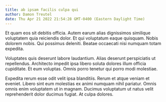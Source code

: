 ```yaml
---
title: ab ipsam facilis culpa qui
author: Damon Treutel
date: Thu Apr 21 2022 21:54:28 GMT-0400 (Eastern Daylight Time)
---
```

Et quam eos sit debitis officia. Autem earum alias dignissimos similique voluptatem quia reiciendis dolor. Et qui voluptatum eaque quisquam. Nobis dolorem nobis. Qui possimus deleniti. Beatae occaecati nisi numquam totam expedita.

 Voluptates quis deserunt labore laudantium. Alias deserunt perspiciatis ut repellendus. Architecto impedit ipsa libero soluta dolores illum officia cupiditate. Et eum voluptas. Omnis porro tenetur qui porro modi molestiae.

 Expedita rerum esse odit velit ipsa blanditiis. Rerum et atque veniam et eveniet. Libero sint eum molestias ex animi numquam nihil pariatur. Omnis omnis enim voluptatem ut in magnam. Ducimus voluptatum ut natus velit reprehenderit dolor ducimus fugiat. At culpa dolores.
